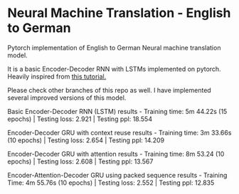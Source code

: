# Neural Machine Translation - English to German
Pytorch implementation of English to German Neural machine translation model.

It is a basic Encoder-Decoder RNN with LSTMs implemented on pytorch. Heavily inspired from [this tutorial.](https://github.com/bentrevett/pytorch-seq2seq)

Please check other branches of this repo as well. I have implemented several improved versions of this model.

Basic Encoder-Decoder RNN (LSTM) results - Training time: 5m 44.22s (15 epochs) | Testing loss: 2.921 | Testing ppl:  18.554

Encoder-Decoder GRU with context reuse results - Training time: 3m 33.66s (10 epochs) | Testing loss: 2.654 | Testing ppl:  14.209

Encoder-Decoder GRU with attention results - Training time: 8m 53.24 (10 epochs) | Testing loss: 2.608 | Testing ppl:  13.567

Encoder-Attention-Decoder GRU using packed sequence results - Training Time: 4m 55.76s (10 epochs) | Testing loss: 2.552 | Testing ppl:  12.835